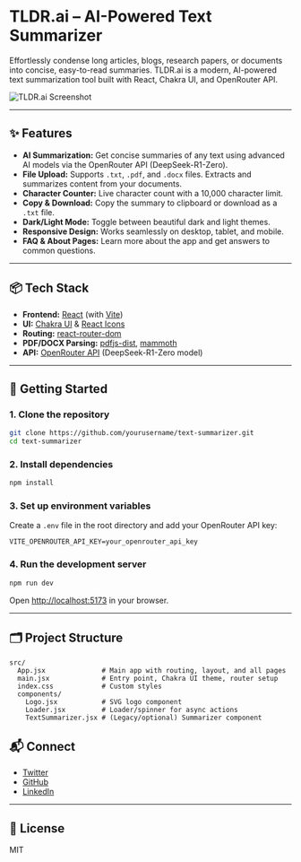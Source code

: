 # TLDR.ai – AI-Powered Text Summarizer

Effortlessly condense long articles, blogs, research papers, or documents into concise, easy-to-read summaries. TLDR.ai is a modern, AI-powered text summarization tool built with React, Chakra UI, and OpenRouter API.

![TLDR.ai Screenshot](screenshot.png) <!-- (Add a screenshot if you want) -->

---

## ✨ Features

- **AI Summarization:** Get concise summaries of any text using advanced AI models via the OpenRouter API (DeepSeek-R1-Zero).
- **File Upload:** Supports `.txt`, `.pdf`, and `.docx` files. Extracts and summarizes content from your documents.
- **Character Counter:** Live character count with a 10,000 character limit.
- **Copy & Download:** Copy the summary to clipboard or download as a `.txt` file.
- **Dark/Light Mode:** Toggle between beautiful dark and light themes.
- **Responsive Design:** Works seamlessly on desktop, tablet, and mobile.
- **FAQ & About Pages:** Learn more about the app and get answers to common questions.

---

## 📦 Tech Stack

- **Frontend:** [React](https://react.dev/) (with [Vite](https://vitejs.dev/))
- **UI:** [Chakra UI](https://chakra-ui.com/) & [React Icons](https://react-icons.github.io/react-icons/)
- **Routing:** [react-router-dom](https://reactrouter.com/)
- **PDF/DOCX Parsing:** [pdfjs-dist](https://github.com/mozilla/pdf.js/), [mammoth](https://github.com/mwilliamson/mammoth.js)
- **API:** [OpenRouter API](https://openrouter.ai/) (DeepSeek-R1-Zero model)


---

## 🚀 Getting Started

### 1. **Clone the repository**

```bash
git clone https://github.com/yourusername/text-summarizer.git
cd text-summarizer
```

### 2. **Install dependencies**

```bash
npm install
```

### 3. **Set up environment variables**

Create a `.env` file in the root directory and add your OpenRouter API key:

```
VITE_OPENROUTER_API_KEY=your_openrouter_api_key
```


### 4. **Run the development server**

```bash
npm run dev
```

Open [http://localhost:5173](http://localhost:5173) in your browser.

---

## 🗂️ Project Structure

```
src/
  App.jsx              # Main app with routing, layout, and all pages
  main.jsx             # Entry point, Chakra UI theme, router setup
  index.css            # Custom styles
  components/
    Logo.jsx           # SVG logo component
    Loader.jsx         # Loader/spinner for async actions
    TextSummarizer.jsx # (Legacy/optional) Summarizer component
```


## 📬 Connect

- [Twitter](https://twitter.com/iamamanchhetri)
- [GitHub](https://github.com/aman-chhetri)
- [LinkedIn](https://linkedin.com/in/amankshetri)

---

## 🧡 License

MIT 
